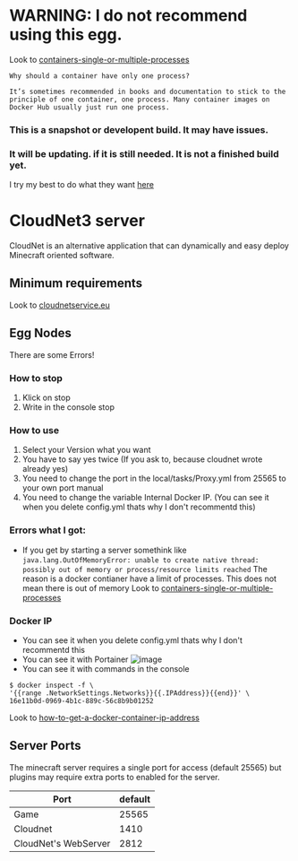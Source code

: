 # WARNING: I do not recommend using this egg.
Look to [containers-single-or-multiple-processes](https://www.tutorialworks.com/containers-single-or-multiple-processes)
```
Why should a container have only one process?

It’s sometimes recommended in books and documentation to stick to the principle of one container, one process. Many container images on Docker Hub usually just run one process.
```

### This is a snapshot or developent build. It may have issues.
### It will be updating. if it is still needed. It is not a finished build yet.
I try my best to do what they want [here](https://github.com/parkervcp/eggs/issues/1245)

# CloudNet3 server
CloudNet is an alternative application that can dynamically and easy deploy Minecraft oriented software.

## Minimum requirements
Look to [cloudnetservice.eu](https://cloudnetservice.eu/docs/3.4/setup/requirements)

## Egg Nodes
There are some Errors!

### How to stop
1. Klick on stop
2. Write in the console stop


### How to use
1. Select your Version what you want
2. You have to say yes twice (If you ask to, because cloudnet wrote already yes)
3. You need to change the port in the local/tasks/Proxy.yml from 25565 to your own port manual
4. You need to change the variable Internal Docker IP. (You can see it when you delete config.yml thats why I don't recommentd this)

### Errors what I got:
- If you get by starting a server somethink like 
`java.lang.OutOfMemoryError: unable to create native thread: possibly out of memory or process/resource limits reached`
The reason is a docker contianer have a limit of processes. This does not mean there is out of memory
Look to [containers-single-or-multiple-processes](https://www.tutorialworks.com/containers-single-or-multiple-processes)

### Docker IP
- You can see it when you delete config.yml thats why I don't recommentd this
- You can see it with Portainer
![image](https://cloud.rakutt.eu/s/SgLrNQCmpLNsddi/preview)
- You can see it with commands in the console
```
$ docker inspect -f \
'{{range .NetworkSettings.Networks}}{{.IPAddress}}{{end}}' \
16e11b0d-0969-4b1c-889c-56c8b9b01252
```
Look to [how-to-get-a-docker-container-ip-address](https://www.freecodecamp.org/news/how-to-get-a-docker-container-ip-address-explained-with-examples)

## Server Ports
The minecraft server requires a single port for access (default 25565) but plugins may require extra ports to enabled for the server.


| Port  | default |
|-------|---------|
| Game | 25565 |
| Cloudnet | 1410 |
| CloudNet's WebServer | 2812 |
